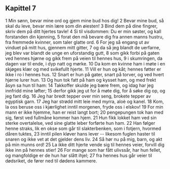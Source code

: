 ## Kapittel 7

1 Min sønn, bevar mine ord og gjem mine bud hos dig! 
2 Bevar mine bud, så skal du leve, bevar min lære som din øiesten! 
3 Bind dem på dine fingrer, skriv dem på ditt hjertes tavle! 
4 Si til visdommen: Du er min søster, og kall forstanden din kjenning, 
5 forat den må bevare dig fra annen manns hustru, fra fremmede kvinner, som taler glatte ord. 
6 For jeg så engang ut av vinduet på mitt hus, gjennem mitt gitter, 
7 og da så jeg blandt de uerfarne, jeg blev var blandt de unge en uforstandig gutt, 
8 som gikk forbi på gaten ved hennes hjørne og gikk frem på veien til hennes hus, 
9 i skumringen, da dagen var til ende, i dyp natt og mørke. 
10 Da kom en kvinne ham i møte i en skjøges klær og med svikefullt hjerte. 
11 Vill er hun og kåt; hennes føtter er ikke i ro i hennes hus. 
12 Snart er hun på gater, snart på torver, og ved hvert hjørne lurer hun. 
13 Og hun tok fatt på ham og kysset ham, og med frekt åsyn sa hun til ham: 
14 Takkoffer skulde jeg bære frem, og idag har jeg innfridd mine løfter; 
15 derfor gikk jeg ut for å møte dig, for å søke dig op, og jeg fant dig. 
16 Jeg har bredt tepper over min seng, brokete tepper av egyptisk garn. 
17 Jeg har strødd mitt leie med myrra, aloè og kanel. 
18 Kom, la oss beruse oss i kjærlighet inntil morgenen, fryde oss i elskov! 
19 For min mann er ikke hjemme, han er reist langt bort; 
20 pengepungen tok han med sig, først ved fullmåne kommer han hjem. 
21 Hun fikk lokket ham ved sin sterke overtalelse, ved sine glatte leber forførte hun ham. 
22 Han følger henne straks, lik en okse som går til slakterbenken, som i fotjern, hvormed dåren tuktes, 
23 inntil pilen kløver hans lever -- likesom fuglen haster til snaren og ikke vet at det gjelder dens liv. 
24 Så hør nu på mig, barn, og akt på min munns ord! 
25 La ikke ditt hjerte vende sig til hennes veier, forvill dig ikke inn på hennes stier! 
26 For mange som har fått ulivssår, har hun fellet, og mangfoldige er de hun har slått ihjel; 
27 fra hennes hus går veier til dødsriket, de fører ned til dødens kammere.